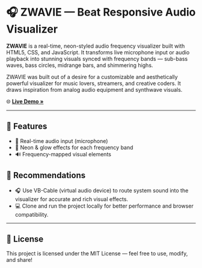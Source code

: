 # 🎧 ZWAVIE — Beat Responsive Audio Visualizer

**ZWAVIE** is a real-time, neon-styled audio frequency visualizer built with HTML5, CSS, and JavaScript. It transforms live microphone input or audio playback into stunning visuals synced with frequency bands — sub-bass waves, bass circles, midrange bars, and shimmering highs.

ZWAVIE was built out of a desire for a customizable and aesthetically powerful visualizer for music lovers, streamers, and creative coders. It draws inspiration from analog audio equipment and synthwave visuals.

🌐 **[Live Demo »](https://abhilashdasari01.github.io/zwavie/)**


---

## 🚀 Features

- 🎵 Real-time audio input (microphone)
- 🌈 Neon & glow effects for each frequency band
- 🔊 Frequency-mapped visual elements

## 📝 Recommendations

- 🎧 Use VB-Cable (virtual audio device) to route system sound into the visualizer for accurate and rich visual effects.
- 💻 Clone and run the project locally for better performance and browser compatibility.


---

## 📜 License

This project is licensed under the MIT License — feel free to use, modify, and share!
